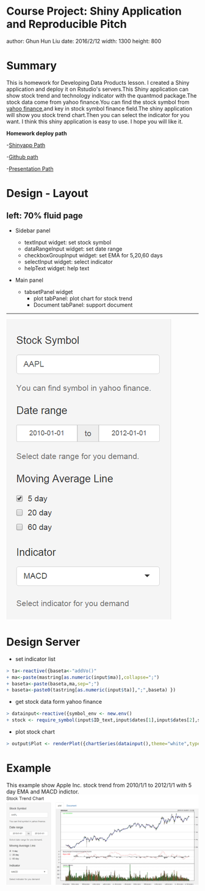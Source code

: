 Course Project: Shiny Application and Reproducible Pitch
========================================================
author: Ghun Hun Liu
date: 2016/2/12
width: 1300
height: 800


Summary
========================================================


This is homework for Developing Data Products lesson. I created a Shiny application and deploy it on Rstudio's servers.This Shiny application can show stock trend and technology indicator with the quantmod package.The stock data come from yahoo finance.You can find the stock symbol from [yahoo finance](http://finance.yahoo.com/stock-center/),and key in stock symbol finance field.The shiny application will show you stock trend chart.Then you can select the indicator for you want. I think this shiny application is easy to use. I hope you will like it.

 **Homework deploy path**
 
  -[Shinyapp Path](https://ghl0506.shinyapps.io/ShinyWork/)

  -[Github path](https://github.com/Ghun-Hun/ShinyWork)

  -[Presentation Path](http://rpubs.com/ghl0506/shinyapp)

Design - Layout
========================================================
left: 70%
**fluid page**
--------------------------------------------------------

 - Sidebar panel
  
    - textInput widget: set stock symbol
    - dataRangeInput widget: set date range 
    - checkboxGroupInput widget: set EMA for 5,20,60 days
    - selectInput widget: select indicator 
    - helpText widget: help text

 - Main panel
  
    - tabsetPanel widget
      - plot tabPanel: plot chart for stock trend
      - Document tabPanel: support document
      
***   

![alt image](sidebar.png)

Design Server
========================================================
- set indicator list

```r
> ta<-reactive({baseta<-"addVo()"
+ ma<-paste(mastring[as.numeric(input$ma)],collapse=";")
+ baseta<-paste(baseta,ma,sep=";")
+ baseta<-paste0(tastring[as.numeric(input$ta)],";",baseta) })
```
- get stock data form yahoo finance

```r
> datainput<-reactive({symbol_env <- new.env()
+ stock <- require_symbol(input$ID_text,input$dates[1],input$dates[2],symbol_env)})
```
- plot stock chart

```r
> output$Plot <- renderPlot({chartSeries(datainput(),theme="white",type ="candlesticks", TA=ta()) })
```

Example
========================================================

This example show Apple Inc. stock trend from 2010/1/1 to 2012/1/1 with 5 day EMA
 and MACD indictor.
 ![alt image](example.png)

